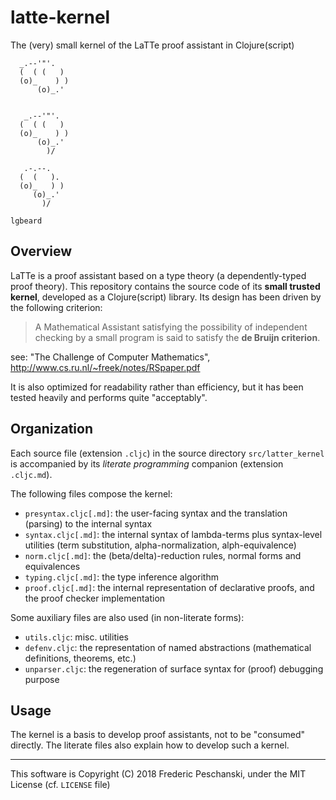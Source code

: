 # latte-kernel

The (very) small kernel of the LaTTe proof assistant in Clojure(script)

```
  _.--'"'.
  (  ( (   )
  (o)_    ) )
      (o)_.'


   _.--'"'.
  (  ( (   )
  (o)_    ) )
      (o)_.'
        )/

   .-.--.
  (  (   ).
  (o)_   ) )
     (o)_.'
       )/

lgbeard
```

## Overview

LaTTe is a proof assistant based on a type theory (a dependently-typed proof theory).
This repository contains the source code of its **small trusted kernel**, developed as a Clojure(script) library. Its design has been driven by the following criterion:

> A Mathematical Assistant satisfying the possibility of independent checking by a small program is said to satisfy the **de Bruijn criterion**.

see: "The Challenge of Computer Mathematics", http://www.cs.ru.nl/~freek/notes/RSpaper.pdf

It is also optimized for readability rather than efficiency, but it has been tested heavily and performs quite "acceptably".

## Organization

Each source file (extension `.cljc`) in the source directory `src/latter_kernel` is accompanied by its *literate programming* companion (extension `.cljc.md`).

The following files compose the kernel:
 - `presyntax.cljc[.md]`: the user-facing syntax and the translation (parsing) to the internal syntax
 - `syntax.cljc[.md]`: the internal syntax of lambda-terms plus syntax-level utilities (term substitution, alpha-normalization, alph-equivalence)
 - `norm.cljc[.md]`: the (beta/delta)-reduction rules, normal forms and equivalences
 - `typing.cljc[.md]`: the type inference algorithm
 - `proof.cljc[.md]`: the internal representation of declarative proofs, and the proof checker implementation
 
Some auxiliary files are also used (in non-literate forms):
 - `utils.cljc`: misc. utilities
 - `defenv.cljc`: the representation of named abstractions (mathematical definitions, theorems, etc.)
 - `unparser.cljc`: the regeneration of surface syntax for (proof) debugging purpose

## Usage

The kernel is a basis to develop proof assistants, not to be "consumed" directly. The literate files also explain how to develop such a kernel.

----
This software is Copyright (C) 2018 Frederic Peschanski, under the MIT License (cf. `LICENSE` file)

